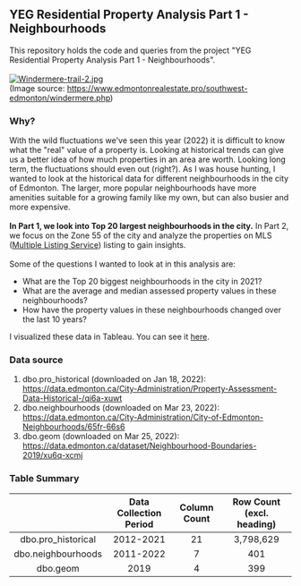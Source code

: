 ## YEG Residential Property Analysis Part 1 - Neighbourhoods

This repository holds the code and queries from the project "YEG Residential Property Analysis Part 1 - Neighbourhoods". <br>
<br>
[![Windermere-trail-2.jpg](https://i.postimg.cc/pLrCMbK9/Windermere-trail-2.jpg)](https://postimg.cc/FYt306Wm)
<br>(Image source: https://www.edmontonrealestate.pro/southwest-edmonton/windermere.php)
<br>
### Why?
With the wild fluctuations we've seen this year (2022) it is difficult to know what the "real" value of a property is. Looking at historical trends can give us a better idea of how much properties in an area are worth. Looking long term, the fluctuations should even out (right?). As I was house hunting, I wanted to look at the historical data for different neighbourhoods in the city of Edmonton. The larger, more popular neighbourhoods have more amenities suitable for a growing family like my own, but can also busier and more expensive.
<br>
<br>**In Part 1, we look into Top 20 largest neighbourhoods in the city.** In Part 2, we focus on the Zone 55 of the city and analyze the properties on MLS ([Multiple Listing Service](https://www.nar.realtor/nar-doj-settlement/multiple-listing-service-mls-what-is-it)) listing to gain insights.<br>
<br>
Some of the questions I wanted to look at in this analysis are:
- What are the Top 20 biggest neighbourhoods in the city in 2021?
- What are the average and median assessed property values in these neighbourhoods?
- How have the property values in these neighbourhoods changed over the last 10 years?

I visualized these data in Tableau. You can see it [here](https://public.tableau.com/app/profile/emily1078/viz/shared/RWM27BD4D).

### Data source 
1) dbo.pro_historical (downloaded on Jan 18, 2022):
https://data.edmonton.ca/City-Administration/Property-Assessment-Data-Historical-/qi6a-xuwt
2) dbo.neighbourhoods (downloaded on Mar 23, 2022): 
https://data.edmonton.ca/City-Administration/City-of-Edmonton-Neighbourhoods/65fr-66s6
3) dbo.geom (downloaded on Mar 25, 2022):
https://data.edmonton.ca/dataset/Neighbourhood-Boundaries-2019/xu6q-xcmj

### Table Summary

|               			| Data Collection Period | Column Count | Row Count (excl. heading)	|
|:---:|:---:|:---:|:---:|
| dbo.pro_historical  |		    2012-2021		     |		  21      |          3,798,629        |
| dbo.neighbourhoods	|		    2011-2022		     |	    7       |			        401       		|
| dbo.geom			      |		      2019			     |		  4	      |			        399			      |
